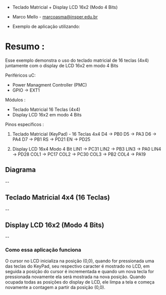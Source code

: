 
* Teclado Matricial + Display LCD 16x2 (Modo 4 Bits)
* Marco Mello - marcoasma@insper.edu.br

* Exemplo de aplicação utilizando:

# Resumo :

Esse exemplo demonstra o uso do teclado matricial de 16 teclas (4x4) juntamente com o display de LCD 16x2 em modo 4 Bits

Periféricos uC:

- Power Managment Controller (PMC)
- GPIO -> EXT1
   
Módulos : 

- Teclado Matricial 16 Teclas (4x4)
- Display LCD 16x2 em modo 4 Bits

Pinos específicos :

1) Teclado Matricial (KeyPad) - 16 Teclas 4x4
	D4 -> PB0
	D5 -> PA3
	D6 -> PA4
	D7 -> PB1
	RS -> PD21
	EN -> PD25

2) Display LCD 16x4 Modo 4 Bit
	LIN1 -> PC31
	LIN2 -> PB3
	LIN3 -> PA0
	LIN4 -> PD28
	COL1 -> PC17
	COL2 -> PC30
	COL3 -> PB2
	COL4 -> PA19

## Diagrama

--

## Teclado Matricial 4x4 (16 Teclas)

--

## Display LCD 16x2 (Modo 4 Bits)

--

### Como essa aplicação funciona

O cursor no LCD inicializa na posição (0,0), quando for pressionada uma das teclas do KeyPad, seu respectivo caracter é mostrado no LCD, em seguida a posição do cursor é incrementada e quando um nova tecla for pressionada novamente ela será mostrada na nova posição. Quando ocupada todas as posições do display de LCD, ele limpa a tela e começa novamente a contagem a partir da posição (0,0).

